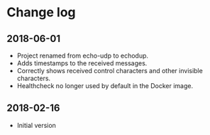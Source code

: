 # Change log

## 2018-06-01
- Project renamed from echo-udp to echodup.
- Adds timestamps to the received messages.
- Correctly shows received control characters and other invisible characters.
- Healthcheck no longer used by default in the Docker image.

## 2018-02-16
- Initial version
